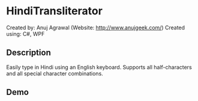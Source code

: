 # HindiTransliterator
Created by: Anuj Agrawal (Website: http://www.anujgeek.com/)
Created using: C#, WPF

## Description
Easily type in Hindi using an English keyboard. Supports all half-characters and all special character combinations.

## Demo

